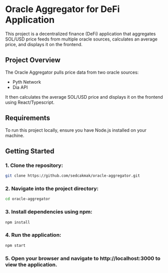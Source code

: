 # Oracle Aggregator for DeFi Application

This project is a decentralized finance (DeFi) application that aggregates SOL/USD price feeds from multiple oracle sources, calculates an average price, and displays it on the frontend.

## Project Overview

The Oracle Aggregator pulls price data from two oracle sources:

- Pyth Network
- Dia API

It then calculates the average SOL/USD price and displays it on the frontend using React/Typescript.

## Requirements

To run this project locally, ensure you have Node.js installed on your machine.

## Getting Started

### 1. Clone the repository:

```bash
git clone https://github.com/sedcakmak/oracle-aggregator.git
```

### 2. Navigate into the project directory:

```bash
cd oracle-aggregator
```

### 3. Install dependencies using npm:

```bash
npm install
```

### 4. Run the application:

```bash
npm start
```

### 5. Open your browser and navigate to http://localhost:3000 to view the application.
